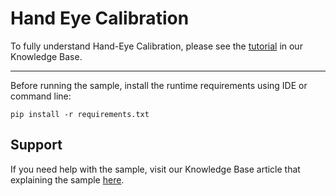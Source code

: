 # Hand Eye Calibration

To fully understand Hand-Eye Calibration, please see the [tutorial](https://zivid.atlassian.net/wiki/spaces/ZividKB/pages/72450049) in our Knowledge Base.

-----------------
 
Before running the sample, install the runtime requirements using IDE or command line:

    pip install -r requirements.txt



## Support
If you need help with the sample, visit our Knowledge Base article that explaining the sample [here](https://zivid.atlassian.net/wiki/spaces/ZividKB/pages/103481384/).

